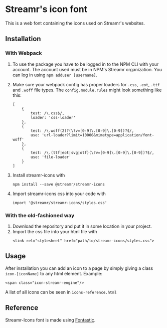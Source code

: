 
# Streamr's icon font

This is a web font containing the icons used on Streamr's websites.

## Installation

### With Webpack

1) To use the package you have to be logged in to the NPM CLI with your account. The account used must be in NPM's Streamr organization. You can log in using `npm adduser [username]`.

2) Make sure your webpack config has proper loaders for `.css`, `.eot`, `.ttf` and `.woff` file types. 
    The `config.module.rules` might look something like this:
    ```
    [
        {
            test: /\.css$/,
            loader: 'css-loader'
        },
        {
            test: /\.woff(2)?(\?v=[0-9]\.[0-9]\.[0-9])?$/,
            use: 'url-loader?limit=10000&mimetype=application/font-woff'
        },
        {
            test: /\.(ttf|eot|svg|otf)(\?v=[0-9]\.[0-9]\.[0-9])?$/,
            use: 'file-loader'
        }
    ]
    ```

3) Install streamr-icons with 
    ```
    npm install --save @streamr/streamr-icons
    ```
4) Import streamr-icons css into your code with
    ```
    import '@streamr/streamr-icons/styles.css'
    ```

### With the old-fashioned way

1) Download the repository and put it in some location in your project.
2) Import the css file into your html file with
    ```
    <link rel="stylesheet" href="path/to/streamr-icons/styles.css">
    ```
    
    
## Usage

After installation you can add an icon to a page by simply giving a class `icon-[iconName]` to any html element. Example:
```
<span class="icon-streamr-engine"/>
```
A list of all icons can be seen in `icons-reference.html`

## Reference

Streamr-Icons font is made using [Fontastic](https://fontastic.me).
